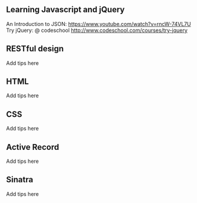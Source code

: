<h2>Learning Javascript and jQuery</h2>

An Introduction to JSON: https://www.youtube.com/watch?v=rncW-74VL7U
Try jQuery: @ codeschool http://www.codeschool.com/courses/try-jquery

<h2>RESTful design</h2>
<p> Add tips here </p>

<h2>HTML</h2>
<p> Add tips here </p>

<h2>CSS</h2>
<p> Add tips here </p>

<h2>Active Record</h2>
<p> Add tips here </p>

<h2>Sinatra</h2>
<p> Add tips here </p>
